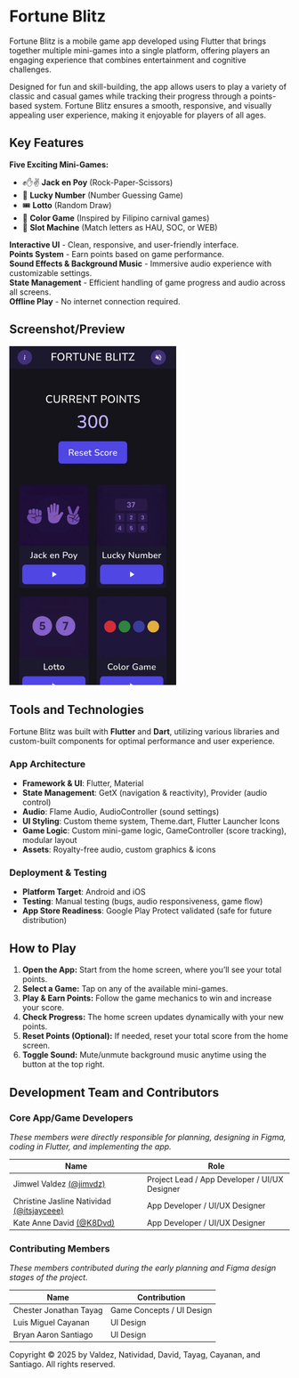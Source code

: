 # Fortune Blitz  
Fortune Blitz is a mobile game app developed using Flutter that brings together multiple mini-games into a single platform, offering players an engaging experience that combines entertainment and cognitive challenges.  

Designed for fun and skill-building, the app allows users to play a variety of classic and casual games while tracking their progress through a points-based system. Fortune Blitz ensures a smooth, responsive, and visually appealing user experience, making it enjoyable for players of all ages.  


## Key Features  
**Five Exciting Mini-Games:**  
   - ✊✋✌️ **Jack en Poy** (Rock-Paper-Scissors)
   - 🔢 **Lucky Number** (Number Guessing Game)
   - 🎟️ **Lotto** (Random Draw)
   - 🎨 **Color Game** (Inspired by Filipino carnival games)
   - 🎰 **Slot Machine** (Match letters as HAU, SOC, or WEB)

**Interactive UI** - Clean, responsive, and user-friendly interface.  
**Points System** - Earn points based on game performance.  
**Sound Effects & Background Music** - Immersive audio experience with customizable settings.  
**State Management** - Efficient handling of game progress and audio across all screens.  
**Offline Play** - No internet connection required.  


## Screenshot/Preview  
<img src="screenshots/home.webp" alt="Fortune Blitz Homepage screenshot" width="300">


## Tools and Technologies 
Fortune Blitz was built with **Flutter** and **Dart**, utilizing various libraries and custom-built components for optimal performance and user experience.

### App Architecture  
- **Framework & UI**: Flutter, Material
- **State Management**: GetX (navigation & reactivity), Provider (audio control)
- **Audio**: Flame Audio, AudioController (sound settings)
- **UI Styling**: Custom theme system, Theme.dart, Flutter Launcher Icons
- **Game Logic**: Custom mini-game logic, GameController (score tracking), modular layout
- **Assets**: Royalty-free audio, custom graphics & icons

### Deployment & Testing
- **Platform Target**: Android and iOS
- **Testing**: Manual testing (bugs, audio responsiveness, game flow)
- **App Store Readiness**: Google Play Protect validated (safe for future distribution)


## How to Play  
1. **Open the App:** Start from the home screen, where you’ll see your total points.  
2. **Select a Game:** Tap on any of the available mini-games.  
3. **Play & Earn Points:** Follow the game mechanics to win and increase your score.  
4. **Check Progress:** The home screen updates dynamically with your new points.  
5. **Reset Points (Optional):** If needed, reset your total score from the home screen.  
6. **Toggle Sound:** Mute/unmute background music anytime using the button at the top right.  


## Development Team and Contributors
### Core App/Game Developers
_These members were directly responsible for planning, designing in Figma, coding in Flutter, and implementing the app._

| Name | Role |
|-|-|
| Jimwel Valdez [(@jimvdz)](https://github.com/jimvdz) | Project Lead / App Developer / UI/UX Designer |
| Christine Jasline Natividad [(@itsjayceee)](https://github.com/itsjayceee) | App Developer / UI/UX Designer |
| Kate Anne David [(@K8Dvd)](https://github.com/K8Dvd) | App Developer / UI/UX Designer |  
  
### Contributing Members  
_These members contributed during the early planning and Figma design stages of the project._

| Name | Contribution |
|-|-|
| Chester Jonathan Tayag | Game Concepts / UI Design |
| Luis Miguel Cayanan | UI Design |
| Bryan Aaron Santiago | UI Design |  

Copyright &copy; 2025 by Valdez, Natividad, David, Tayag, Cayanan, and Santiago. All rights reserved.